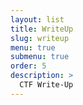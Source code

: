 ```yaml
---
layout: list
title: WriteUp
slug: writeup
menu: true
submenu: true
order: 5
description: >
  CTF Write-Up
---
```

